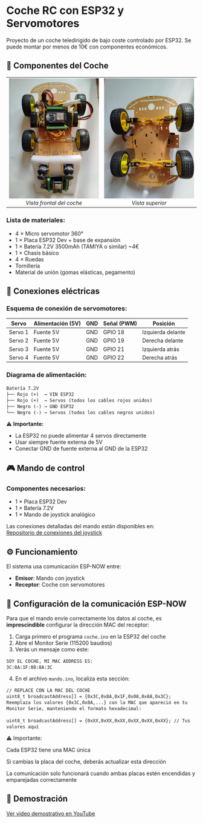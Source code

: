 # Coche RC con ESP32 y Servomotores

Proyecto de un coche teledirigido de bajo coste controlado por ESP32. Se puede montar por menos de 10€ con componentes económicos.

## 🚗 Componentes del Coche

<table>
  <tr>
    <td align="center" width="50%">
      <img src="img/coche1.jpg" width="300">
      <br><em>Vista frontal del coche</em>
    </td>
    <td align="center" width="50%">
      <img src="img/coche2.jpg" width="300">
      <br><em>Vista superior</em>
    </td>
  </tr>
</table>

### Lista de materiales:
- 4 × Micro servomotor 360°
- 1 × Placa ESP32 Dev + base de expansión
- 1 × Batería 7.2V 3500mAh (TAMIYA o similar) ~4€
- 1 × Chasis básico
- 4 × Ruedas
- Tornillería
- Material de unión (gomas elásticas, pegamento)

## 🔌 Conexiones eléctricas

### Esquema de conexión de servomotores:

| Servo  | Alimentación (5V) | GND  | Señal (PWM) | Posición        |
|--------|------------------|------|-------------|-----------------|
| Servo 1| Fuente 5V        | GND  | GPIO 18     | Izquierda delante |
| Servo 2| Fuente 5V        | GND  | GPIO 19     | Derecha delante  |
| Servo 3| Fuente 5V        | GND  | GPIO 21     | Izquierda atrás  |
| Servo 4| Fuente 5V        | GND  | GPIO 22     | Derecha atrás    |

### Diagrama de alimentación:
```
Batería 7.2V
├── Rojo (+)  → VIN ESP32
├── Rojo (+)  → Servos (todos los cables rojos unidos)
├── Negro (-) → GND ESP32
└── Negro (-) → Servos (todos los cables negros unidos)
```
⚠️ **Importante:**
- La ESP32 no puede alimentar 4 servos directamente
- Usar siempre fuente externa de 5V
- Conectar GND de fuente externa al GND de la ESP32

## 🎮 Mando de control

### Componentes necesarios:
- 1 × Placa ESP32 Dev
- 1 × Batería 7.2V
- 1 × Mando de joystick analógico

Las conexiones detalladas del mando están disponibles en:  
[Repositorio de conexiones del joystick](https://github.com/portab76/ESP32/tree/main/joysticks/joy_calibration)

## ⚙️ Funcionamiento

El sistema usa comunicación ESP-NOW entre:
- **Emisor**: Mando con joystick
- **Receptor**: Coche con servomotores

## 🔄 Configuración de la comunicación ESP-NOW

Para que el mando envíe correctamente los datos al coche, es **imprescindible** configurar la dirección MAC del receptor:

1. Carga primero el programa `coche.ino` en la ESP32 del coche
2. Abre el Monitor Serie (115200 baudios)
3. Verás un mensaje como este:

```
SOY EL COCHE, MI MAC ADDRESS ES:
3C:8A:1F:08:8A:3C
```

4. En el archivo `mando.ino`, localiza esta sección:

```
// REPLACE CON LA MAC DEL COCHE
uint8_t broadcastAddress[] = {0x3C,0x8A,0x1F,0x08,0x8A,0x3C};
Reemplaza los valores {0x3C,0x8A,...} con la MAC que apareció en tu Monitor Serie, manteniendo el formato hexadecimal:

uint8_t broadcastAddress[] = {0xXX,0xXX,0xXX,0xXX,0xXX,0xXX}; // Tus valores aquí
```
⚠️ Importante:

Cada ESP32 tiene una MAC única

Si cambias la placa del coche, deberás actualizar esta dirección

La comunicación solo funcionará cuando ambas placas estén encendidas y emparejadas correctamente

## 🎥 Demostración

[Ver video demostrativo en YouTube](VIDEO_A_YOUTUBE)
